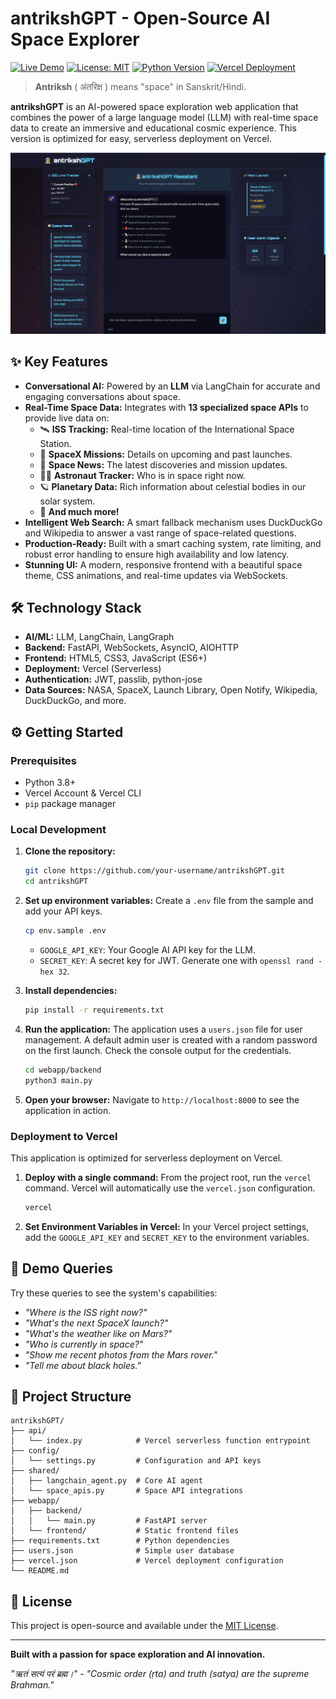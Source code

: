 # antrikshGPT - Open-Source AI Space Explorer

[![Live Demo](https://img.shields.io/badge/Live-Demo-brightgreen)](https://antrikshgpt.vercel.app/)
[![License: MIT](https://img.shields.io/badge/License-MIT-yellow.svg)](https://opensource.org/licenses/MIT)
[![Python Version](https://img.shields.io/badge/python-3.8+-blue.svg)](https://www.python.org/downloads/)
[![Vercel Deployment](https://img.shields.io/badge/deploy-vercel-black.svg)](https://vercel.com/)

> **Antriksh** ( अंतरिक्ष ) means "space" in Sanskrit/Hindi.

**antrikshGPT** is an AI-powered space exploration web application that combines the power of a large language model (LLM) with real-time space data to create an immersive and educational cosmic experience. This version is optimized for easy, serverless deployment on Vercel.

![antrikshGPT Demo](demo.png)

## ✨ Key Features

- **Conversational AI:** Powered by an **LLM** via LangChain for accurate and engaging conversations about space.
- **Real-Time Space Data:** Integrates with **13 specialized space APIs** to provide live data on:
  - 🛰️ **ISS Tracking:** Real-time location of the International Space Station.
  - 🚀 **SpaceX Missions:** Details on upcoming and past launches.
  - 📰 **Space News:** The latest discoveries and mission updates.
  - 🧑‍🚀 **Astronaut Tracker:** Who is in space right now.
  - 🪐 **Planetary Data:** Rich information about celestial bodies in our solar system.
  - 🔭 **And much more!**
- **Intelligent Web Search:** A smart fallback mechanism uses DuckDuckGo and Wikipedia to answer a vast range of space-related questions.
- **Production-Ready:** Built with a smart caching system, rate limiting, and robust error handling to ensure high availability and low latency.
- **Stunning UI:** A modern, responsive frontend with a beautiful space theme, CSS animations, and real-time updates via WebSockets.

## 🛠️ Technology Stack

- **AI/ML:** LLM, LangChain, LangGraph
- **Backend:** FastAPI, WebSockets, AsyncIO, AIOHTTP
- **Frontend:** HTML5, CSS3, JavaScript (ES6+)
- **Deployment:** Vercel (Serverless)
- **Authentication:** JWT, passlib, python-jose
- **Data Sources:** NASA, SpaceX, Launch Library, Open Notify, Wikipedia, DuckDuckGo, and more.

## ⚙️ Getting Started

### Prerequisites

- Python 3.8+
- Vercel Account & Vercel CLI
- `pip` package manager

### Local Development

1.  **Clone the repository:**
    ```bash
    git clone https://github.com/your-username/antrikshGPT.git
    cd antrikshGPT
    ```

2.  **Set up environment variables:**
    Create a `.env` file from the sample and add your API keys.
    ```bash
    cp env.sample .env
    ```
    - `GOOGLE_API_KEY`: Your Google AI API key for the LLM.
    - `SECRET_KEY`: A secret key for JWT. Generate one with `openssl rand -hex 32`.

3.  **Install dependencies:**
    ```bash
    pip install -r requirements.txt
    ```

4.  **Run the application:**
    The application uses a `users.json` file for user management. A default admin user is created with a random password on the first launch. Check the console output for the credentials.
    ```bash
    cd webapp/backend
    python3 main.py
    ```

5.  **Open your browser:**
    Navigate to `http://localhost:8000` to see the application in action.

### Deployment to Vercel

This application is optimized for serverless deployment on Vercel.

1.  **Deploy with a single command:**
    From the project root, run the `vercel` command. Vercel will automatically use the `vercel.json` configuration.
    ```bash
    vercel
    ```

2.  **Set Environment Variables in Vercel:**
    In your Vercel project settings, add the `GOOGLE_API_KEY` and `SECRET_KEY` to the environment variables.

## 🚀 Demo Queries

Try these queries to see the system's capabilities:

- *"Where is the ISS right now?"*
- *"What's the next SpaceX launch?"*
- *"What's the weather like on Mars?"*
- *"Who is currently in space?"*
- *"Show me recent photos from the Mars rover."*
- *"Tell me about black holes."*

## 📁 Project Structure

```
antrikshGPT/
├── api/
│   └── index.py            # Vercel serverless function entrypoint
├── config/
│   └── settings.py         # Configuration and API keys
├── shared/
│   ├── langchain_agent.py  # Core AI agent
│   └── space_apis.py       # Space API integrations
├── webapp/
│   ├── backend/
│   │   └── main.py         # FastAPI server
│   └── frontend/           # Static frontend files
├── requirements.txt        # Python dependencies
├── users.json              # Simple user database
├── vercel.json             # Vercel deployment configuration
└── README.md
```

## 📜 License

This project is open-source and available under the [MIT License](LICENSE).

---

**Built with a passion for space exploration and AI innovation.**

*"ऋतं सत्यं परं ब्रह्म।" - "Cosmic order (ṛta) and truth (satya) are the supreme Brahman."*
